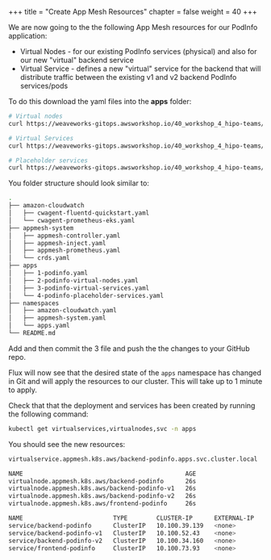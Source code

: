 +++
title = "Create App Mesh Resources"
chapter = false
weight = 40
+++

We are now going to the the following App Mesh resources for our PodInfo application:

* Virtual Nodes - for our existing PodInfo services (physical) and also for our new "virtual" backend service
* Virtual Service - defines a new "virtual" service for the backend that will distribute traffic between the existing v1 and v2 backend PodInfo services/pods

To do this download the yaml files into the **apps** folder:

```bash
# Virtual nodes
curl https://weaveworks-gitops.awsworkshop.io/40_workshop_4_hipo-teams/60_install-pod-info/deploy.files/2-podinfo-virtual-nodes.yaml -o apps/2-podinfo-virtual-nodes.yaml

# Virtual Services
curl https://weaveworks-gitops.awsworkshop.io/40_workshop_4_hipo-teams/60_install-pod-info/deploy.files/3-podinfo-virtual-services.yaml -o apps/3-podinfo-virtual-services.yaml

# Placeholder services
curl https://weaveworks-gitops.awsworkshop.io/40_workshop_4_hipo-teams/60_install-pod-info/deploy.files/4-podinfo-placeholder-services.yaml -o apps/4-podinfo-placeholder-services.yaml
```

You folder structure should look similar to:

```bash
.
├── amazon-cloudwatch
│   ├── cwagent-fluentd-quickstart.yaml
│   └── cwagent-prometheus-eks.yaml
├── appmesh-system
│   ├── appmesh-controller.yaml
│   ├── appmesh-inject.yaml
│   ├── appmesh-prometheus.yaml
│   └── crds.yaml
├── apps
│   ├── 1-podinfo.yaml
│   ├── 2-podinfo-virtual-nodes.yaml
│   ├── 3-podinfo-virtual-services.yaml
│   └── 4-podinfo-placeholder-services.yaml
├── namespaces
│   ├── amazon-cloudwatch.yaml
│   ├── appmesh-system.yaml
│   └── apps.yaml
└── README.md
```

Add and then commit the 3 file and push the the changes to your GitHub repo.

Flux will now see that the desired state of the `apps` namespace has changed in Git and will apply the resources to our cluster. This will take up to 1 minute to apply.

Check that that the deployment and services has been created by running the following command:

```bash
kubectl get virtualservices,virtualnodes,svc -n apps
```

You should see the new resources:

```bash
virtualservice.appmesh.k8s.aws/backend-podinfo.apps.svc.cluster.local   26s

NAME                                             AGE
virtualnode.appmesh.k8s.aws/backend-podinfo      26s
virtualnode.appmesh.k8s.aws/backend-podinfo-v1   26s
virtualnode.appmesh.k8s.aws/backend-podinfo-v2   26s
virtualnode.appmesh.k8s.aws/frontend-podinfo     26s

NAME                         TYPE        CLUSTER-IP      EXTERNAL-IP   PORT(S)             AGE
service/backend-podinfo      ClusterIP   10.100.39.139   <none>        9898/TCP            26s
service/backend-podinfo-v1   ClusterIP   10.100.52.43    <none>        9898/TCP,9999/TCP   3m29s
service/backend-podinfo-v2   ClusterIP   10.100.34.160   <none>        9898/TCP,9999/TCP   3m29s
service/frontend-podinfo     ClusterIP   10.100.73.93    <none>        9898/TCP,9999/TCP   3m29s
```
